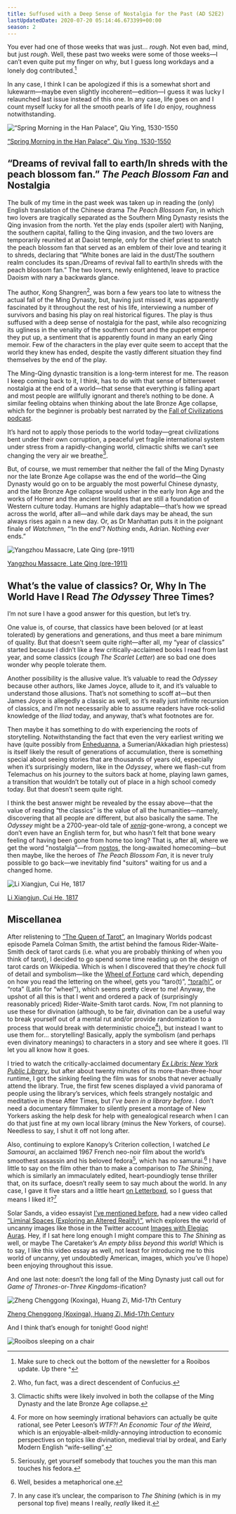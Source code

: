```yaml
---
title: Suffused with a Deep Sense of Nostalgia for the Past (AD S2E2)
lastUpdatedDate: 2020-07-20 05:14:46.673399+00:00
season: 2
---
```


You ever had one of those weeks that was just… *rough*. Not even bad, mind, but just *rough*. Well, these past two weeks were some of those weeks—I can’t even quite put my finger on why, but I guess long workdays and a lonely dog contributed.[^1]

In any case, I think I can be apologized if this is a somewhat short and lukewarm—maybe even slightly incoherent—edition—I guess it was lucky I relaunched last issue instead of this one. In any case, life goes on and I count myself lucky for all the smooth pearls of life I *do* enjoy, roughness notwithstanding.

![“Spring Morning in the Han Palace”, Qiu Ying, 1530-1550](../../assets/newsletters/spring_morning_in_the_han_palace.jpg)

[“Spring Morning in the Han Palace”, Qiu Ying, 1530-1550](https://commons.wikimedia.org/wiki/File:Ch%27iu_Ying_001.jpg)

## “Dreams of revival fall to earth/In shreds with the peach blossom fan.” *The Peach Blossom Fan* and Nostalgia

The bulk of my time in the past week was taken up in reading the (only) English translation of the Chinese drama *The Peach Blossom Fan*, in which two lovers are tragically separated as the Southern Ming Dynasty resists the Qing invasion from the north. Yet the play ends (spoiler alert) with Nanjing, the southern capital, falling to the Qing invasion, and the two lovers are temporarily reunited at at Daoist temple, only for the chief priest to snatch the peach blossom fan that served as an emblem of their love and tearing it to shreds, declaring that “White bones are laid in the dust/The southern realm concludes its span./Dreams of revival fall to earth/In shreds with the peach blossom fan.” The two lovers, newly enlightened, leave to practice Daoism with nary a backwards glance.

The author, Kong Shangren[^2], was born a few years too late to witness the actual fall of the Ming Dynasty, but, having just missed it, was apparently fascinated by it throughout the rest of his life, interviewing a number of survivors and basing his play on real historical figures. The play is thus suffused with a deep sense of nostalgia for the past, while also recognizing its ugliness in the venality of the southern court and the puppet emperor they put up, a sentiment that is apparently found in many an early Qing memoir. Few of the characters in the play ever quite seem to accept that the world they knew has ended, despite the vastly different situation they find themselves by the end of the play.

The Ming-Qing dynastic transition is a long-term interest for me.  The reason I keep coming back to it, I think, has to do with that sense of bittersweet nostalgia at the end of a world—that sense that everything is falling apart and most people are willfully ignorant and there’s nothing to be done. A similar feeling obtains when thinking about the late Bronze Age collapse, which for the beginner is probably best narrated by the [Fall of Civilizations podcast](https://fallofcivilizationspodcast.com/2019/01/21/episode-2-is-now-live/).

It’s hard not to apply those periods to the world today—great civilizations bent under their own corruption, a peaceful yet fragile international system under stress from a rapidly-changing world, climactic shifts we can’t see changing the very air we breathe[^3].

But, of course, we must remember that neither the fall of the Ming Dynasty nor the late Bronze Age collapse was the end of the world—the Qing Dynasty would go on to be arguably the most powerful Chinese dynasty, and the late Bronze Age collapse would usher in the early Iron Age and the works of Homer and the ancient Israelites that are still a foundation of Western culture today. Humans are highly adaptable—that’s how we spread across the world, after all—and while dark days may be ahead, the sun always rises again n a new day. Or, as Dr Manhattan puts it in the poignant finale of *Watchmen*, “‘In the end’? *Nothing* ends, Adrian. Nothing *ever* ends.”

![Yangzhou Massacre, Late Qing (pre-1911)](../../assets/newsletters/yangzhou_massacre.jpg)

[Yangzhou Massacre, Late Qing (pre-1911)](https://en.wikipedia.org/wiki/File:Yangzhou_massacre.jpg)

## What’s the value of classics? Or, Why In The World Have I Read *The Odyssey* Three Times?

I’m not sure I have a good answer for this question, but let’s try.

One value is, of course, that classics have been beloved (or at least tolerated) by generations and generations, and thus meet a bare minimum of quality. But that doesn’t seem quite right—after all, my “year of classics” started because I didn’t like a few critically-acclaimed books I read from last year, and some classics (*cough* *The Scarlet Letter*) are so bad one does wonder why people tolerate them.

Another possibility is the allusive value. It’s valuable to read the *Odyssey* because other authors, like James Joyce, allude to it, and it’s valuable to understand those allusions. That’s not something to scoff at—but then James Joyce is allegedly a classic as well, so it’s really just infinite recursion of classics, and I’m not necessarily able to assume readers have rock-solid knowledge of the *Iliad* today, and anyway, that’s what footnotes are for.

Then maybe it has something to do with experiencing the roots of storytelling. Notwithstanding the fact that even the very earliest writing we have (quite possibly from [Enheduanna](https://en.wikipedia.org/wiki/Enheduanna), a Sumerian/Akkadian high priestess) is itself likely the result of generations of accumulation, there is something special about seeing stories that are thousands of years old, especially when it’s surprisingly modern, like in the *Odyssey*, where we flash-cut from Telemachus on his journey to the suitors back at home, playing lawn games, a transition that wouldn’t be totally out of place in a high school comedy today. But that doesn’t seem quite right.

I think the best answer might be revealed by the essay above—that the value of reading “the classics” is the value of all the humanities—namely, discovering that all people are different, but also basically the same. The *Odyssey* might be a 2700-year-old tale of [*xenia*](https://en.wikipedia.org/wiki/Xenia_(Greek))-gone-wrong, a concept we don’t even have an English term for, but who hasn’t felt that bone weary feeling of having been gone from home too long? That is, after all, where we get the word "nostalgia”—from [nostos](https://en.wikipedia.org/wiki/Nostos), the long-awaited homecoming—but then maybe, like the heroes of *The Peach Blossom Fan*, it is never truly possible to go back—we inevitably find "suitors" waiting for us and a changed home.

![Li Xiangjun, Cui He, 1817](../../assets/newsletters/li_xiangjun.jpg)

[Li Xiangjun, Cui He, 1817](https://commons.wikimedia.org/wiki/File:%E6%B8%85_%E6%9D%8E%E9%A6%99%E5%90%9B%E5%B0%8F%E5%BD%B1_%E8%BB%B8-Portrait_of_Li_Xiangjun_MET_DP146994.jpg)

## Miscellanea

After relistening to [“The Queen of Tarot”](https://www.imaginaryworldspodcast.org/queen-of-tarot.html), an Imaginary Worlds podcast episode Pamela Colman Smith, the artist behind the famous Rider-Waite-Smith deck of tarot cards (i.e. what you are probably thinking of when you think of tarot), I decided to go spend some time reading up on the design of tarot cards on Wikipedia. Which is when I discovered that they’re *chock* full of detail and symbolism—like the [Wheel of Fortune](https://en.wikipedia.org/wiki/Wheel_of_Fortune_(Tarot_card)) card which, depending on how you read the lettering on the wheel, gets you “taro(t)”, [“tora(h)”](https://en.wikipedia.org/wiki/Torah), or “rota” (Latin for “wheel”), which seems pretty clever to me! Anyway, the upshot of all this is that I went and ordered a pack of (surprisingly reasonably priced) Rider-Waite-Smith tarot cards. Now, I’m not planning to use these for divination (although, to be fair, divination can be a useful way to break yourself out of a mental rut and/or provide randomization to a process that would break with deterministic choice[^4]), but instead I want to use them for… storytelling! Basically, apply the symbolism (and perhaps even divinatory meanings) to characters in a story and see where it goes. I’ll let you all know how it goes.

I tried to watch the critically-acclaimed documentary [*Ex Libris: New York Public Library*](https://www.imdb.com/title/tt6209282/), but after about twenty minutes of its more-than-three-hour runtime, I got the sinking feeling the film was for snobs that never actually attend the library. True, the first few scenes displayed a vivid panorama of people using the library’s services, which feels strangely nostalgic and meditative in these After Times, but *I’ve been in a library before*. I don’t need a documentary filmmaker to silently present a montage of New Yorkers asking the help desk for help with genealogical research when I can do that just fine at my own local library (minus the New Yorkers, of course). Needless to say, I shut it off not long after.

Also, continuing to explore Kanopy’s Criterion collection, I watched *Le Samourai*, an acclaimed 1967 French neo-noir film about the world’s smoothest assassin and his beloved fedora[^5], which has no samurai.[^6] I have little to say on the film other than to make a comparison to *The Shining*, which is similarly an immaculately edited, heart-poundiogly tense thriller that, on its surface, doesn’t really seem to say much about the world. In any case, I gave it five stars and a little heart [on Letterboxd](https://letterboxd.com/film/le-samourai/), so I guess that means I liked it?[^7]

Solar Sands, a video essayist [I’ve mentioned before](https://buttondown.email/rwblickhan/archive/an-imitation-of-the-eternal-forms-aid-s1e25/), had a new video called [”Liminal Spaces (Exploring an Altered Reality)”](https://youtu.be/N63pQGhvK4M), which explores the world of uncanny images like those in the Twitter account [Images with Elegiac Auras](https://twitter.com/elegiac_images). Hey, if I sat here long enough I might compare this to *The Shining* as well, or maybe The Caretaker’s *An empty bliss beyond this world*! Which is to say, I like this video essay as well, not least for introducing me to this world of uncanny, yet undoubtedly American, images, which you’ve (I hope) been enjoying throughout this issue.

And one last note: doesn’t the long fall of the Ming Dynasty just call out for *Game of Thrones*-or-*Three Kingdoms*-ification?

![Zheng Chenggong (Koxinga), Huang Zi, Mid-17th Century](../../assets/newsletters/zheng_chenggong.jpg)

[Zheng Chenggong (Koxinga), Huang Zi, Mid-17th Century](https://en.wikipedia.org/wiki/File:Portrait_of_Zheng_Chenggong.jpg)

And I think that’s enough for tonight! Good night!

![Rooibos sleeping on a chair](../../assets/newsletters/rooibos_chair.png )

[^1]: Make sure to check out the bottom of the newsletter for a Rooibos update. Up there ^

[^2]: Who, fun fact, was a direct descendent of Confucius.

[^3]: Climactic shifts were likely involved in both the collapse of the Ming Dynasty and the late Bronze Age collapse.

[^4]: For more on how seemingly irrational behaviors can actually be quite rational, see Peter Leeson’s *WTF?! An Economic Tour of the Weird*, which is an enjoyable-albeit-mildly-annoying introduction to economic perspectives on topics like divination, medieval trial by ordeal, and Early Modern English “wife-selling”.

[^5]: Seriously, get yourself somebody that touches you the man this man touches his fedora.

[^6]: Well, besides a metaphorical one.

[^7]: In any case it’s unclear, the comparison to *The Shining* (which is in my personal top five) means I really, *really* liked it.